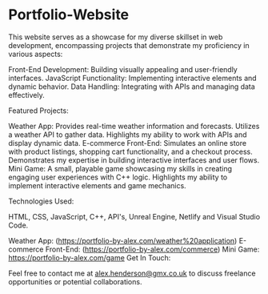 # Portfolio-Website
This website serves as a showcase for my diverse skillset in web development, encompassing projects that demonstrate my proficiency in various aspects:

Front-End Development: Building visually appealing and user-friendly interfaces.
JavaScript Functionality: Implementing interactive elements and dynamic behavior.
Data Handling: Integrating with APIs and managing data effectively.

Featured Projects:

Weather App:
Provides real-time weather information and forecasts.
Utilizes a weather API to gather data.
Highlights my ability to work with APIs and display dynamic data.
E-commerce Front-End:
Simulates an online store with product listings, shopping cart functionality, and a checkout process.
Demonstrates my expertise in building interactive interfaces and user flows.
Mini Game:
A small, playable game showcasing my skills in creating engaging user experiences with C++ logic.
Highlights my ability to implement interactive elements and game mechanics.

Technologies Used:

HTML, CSS, JavaScript, C++, API's, Unreal Engine, Netlify and Visual Studio Code.

Weather App: (https://portfolio-by-alex.com/weather%20application) 
E-commerce Front-End: (https://portfolio-by-alex.com/commerce) 
Mini Game: https://portfolio-by-alex.com/game 
Get In Touch:

Feel free to contact me at alex.henderson@gmx.co.uk to discuss freelance opportunities or potential collaborations.
